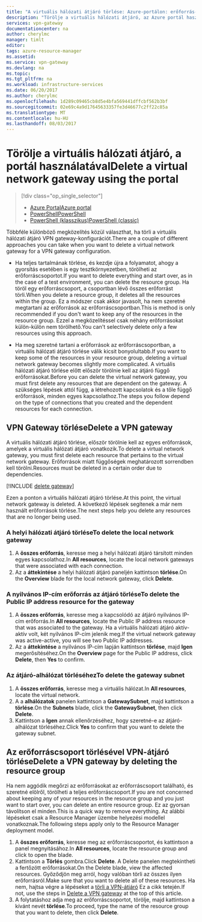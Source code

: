 ```yaml
---
title: "A virtuális hálózati átjáró törlése: Azure-portálon: erőforrás-kezelő |} Microsoft Docs"
description: "Törölje a virtuális hálózati átjáró, az Azure portál használatával a Resource Manager üzembe helyezési modellben."
services: vpn-gateway
documentationcenter: na
author: cherylmc
manager: timlt
editor: 
tags: azure-resource-manager
ms.assetid: 
ms.service: vpn-gateway
ms.devlang: na
ms.topic: 
ms.tgt_pltfrm: na
ms.workload: infrastructure-services
ms.date: 06/20/2017
ms.author: cherylmc
ms.openlocfilehash: 1d289c09465cb8d5e4bfa569441dffcbf562b3bf
ms.sourcegitcommit: 02e69c4a9d17645633357fe3d46677c2ff22c85a
ms.translationtype: MT
ms.contentlocale: hu-HU
ms.lasthandoff: 08/03/2017
---
```

# <a name="delete-a-virtual-network-gateway-using-the-portal"></a><span data-ttu-id="80de4-103">Törölje a virtuális hálózati átjáró, a portál használatával</span><span class="sxs-lookup"><span data-stu-id="80de4-103">Delete a virtual network gateway using the portal</span></span>

> [!div class="op_single_selector"]
> * [<span data-ttu-id="80de4-104">Azure Portal</span><span class="sxs-lookup"><span data-stu-id="80de4-104">Azure portal</span></span>](vpn-gateway-delete-vnet-gateway-portal.md)
> * [<span data-ttu-id="80de4-105">PowerShell</span><span class="sxs-lookup"><span data-stu-id="80de4-105">PowerShell</span></span>](vpn-gateway-delete-vnet-gateway-powershell.md)
> * [<span data-ttu-id="80de4-106">PowerShell (klasszikus)</span><span class="sxs-lookup"><span data-stu-id="80de4-106">PowerShell (classic)</span></span>](vpn-gateway-delete-vnet-gateway-classic-powershell.md)

<span data-ttu-id="80de4-107">Többféle különböző megközelítés közül választhat, ha törli a virtuális hálózati átjáró VPN gateway-konfigurációt.</span><span class="sxs-lookup"><span data-stu-id="80de4-107">There are a couple of different approaches you can take when you want to delete a virtual network gateway for a VPN gateway configuration.</span></span>

- <span data-ttu-id="80de4-108">Ha teljes tartalmának törlése, és kezdje újra a folyamatot, ahogy a gyorsítás esetében is egy tesztkörnyezetben, törölheti az erőforráscsoportot.</span><span class="sxs-lookup"><span data-stu-id="80de4-108">If you want to delete everything and start over, as in the case of a test environment, you can delete the resource group.</span></span> <span data-ttu-id="80de4-109">Ha töröl egy erőforráscsoport, a csoportban lévő összes erőforrást törli.</span><span class="sxs-lookup"><span data-stu-id="80de4-109">When you delete a resource group, it deletes all the resources within the group.</span></span> <span data-ttu-id="80de4-110">Ez a módszer csak akkor javasolt, ha nem szeretné megtartani az erőforrások az erőforráscsoportban.</span><span class="sxs-lookup"><span data-stu-id="80de4-110">This is method is only recommended if you don't want to keep any of the resources in the resource group.</span></span> <span data-ttu-id="80de4-111">Ezzel a megközelítéssel csak néhány erőforrásokat külön-külön nem törölhető.</span><span class="sxs-lookup"><span data-stu-id="80de4-111">You can't selectively delete only a few resources using this approach.</span></span>

- <span data-ttu-id="80de4-112">Ha meg szeretné tartani a erőforrások az erőforráscsoportban, a virtuális hálózati átjáró törlése válik kicsit bonyolultabb.</span><span class="sxs-lookup"><span data-stu-id="80de4-112">If you want to keep some of the resources in your resource group, deleting a virtual network gateway becomes slightly more complicated.</span></span> <span data-ttu-id="80de4-113">A virtuális hálózati átjáró törlése előtt először törölnie kell az átjáró függő erőforrásokat.</span><span class="sxs-lookup"><span data-stu-id="80de4-113">Before you can delete the virtual network gateway, you must first delete any resources that are dependent on the gateway.</span></span> <span data-ttu-id="80de4-114">A szükséges lépések attól függ, a létrehozott kapcsolatok és a tőle függő erőforrások, minden egyes kapcsolathoz.</span><span class="sxs-lookup"><span data-stu-id="80de4-114">The steps you follow depend on the type of connections that you created and the dependent resources for each connection.</span></span>

## <a name="delete-a-vpn-gateway"></a><span data-ttu-id="80de4-115">VPN Gateway törlése</span><span class="sxs-lookup"><span data-stu-id="80de4-115">Delete a VPN gateway</span></span>

<span data-ttu-id="80de4-116">A virtuális hálózati átjáró törlése, először törölnie kell az egyes erőforrások, amelyek a virtuális hálózati átjáró vonatkozik.</span><span class="sxs-lookup"><span data-stu-id="80de4-116">To delete a virtual network gateway, you must first delete each resource that pertains to the virtual network gateway.</span></span> <span data-ttu-id="80de4-117">Erőforrások miatt függőségek meghatározott sorrendben kell törölni.</span><span class="sxs-lookup"><span data-stu-id="80de4-117">Resources must be deleted in a certain order due to dependencies.</span></span>

[!INCLUDE [delete gateway](../../includes/vpn-gateway-delete-vnet-gateway-portal-include.md)]

<span data-ttu-id="80de4-118">Ezen a ponton a virtuális hálózati átjáró törlése.</span><span class="sxs-lookup"><span data-stu-id="80de4-118">At this point, the virtual network gateway is deleted.</span></span> <span data-ttu-id="80de4-119">A következő lépések segítenek a már nem használt erőforrások törlése.</span><span class="sxs-lookup"><span data-stu-id="80de4-119">The next steps help you delete any resources that are no longer being used.</span></span>

### <a name="to-delete-the-local-network-gateway"></a><span data-ttu-id="80de4-120">A helyi hálózati átjáró törlése</span><span class="sxs-lookup"><span data-stu-id="80de4-120">To delete the local network gateway</span></span>

1. <span data-ttu-id="80de4-121">A **összes erőforrás**, keresse meg a helyi hálózati átjáró társított minden egyes kapcsolathoz.</span><span class="sxs-lookup"><span data-stu-id="80de4-121">In **All resources**, locate the local network gateways that were associated with each connection.</span></span>
2. <span data-ttu-id="80de4-122">Az a **áttekintése** a helyi hálózati átjáró paneljén kattintson **törlése**.</span><span class="sxs-lookup"><span data-stu-id="80de4-122">On the **Overview** blade for the local network gateway, click **Delete**.</span></span>

### <a name="to-delete-the-public-ip-address-resource-for-the-gateway"></a><span data-ttu-id="80de4-123">A nyilvános IP-cím erőforrás az átjáró törlése</span><span class="sxs-lookup"><span data-stu-id="80de4-123">To delete the Public IP address resource for the gateway</span></span>

1. <span data-ttu-id="80de4-124">A **összes erőforrás**, keresse meg a kapcsolódó az átjáró nyilvános IP-cím erőforrás.</span><span class="sxs-lookup"><span data-stu-id="80de4-124">In **All resources**, locate the Public IP address resource that was associated to the gateway.</span></span> <span data-ttu-id="80de4-125">Ha a virtuális hálózati átjáró aktív-aktív volt, két nyilvános IP-cím jelenik meg.</span><span class="sxs-lookup"><span data-stu-id="80de4-125">If the virtual network gateway was active-active, you will see two Public IP addresses.</span></span> 
2. <span data-ttu-id="80de4-126">Az a **áttekintése** a nyilvános IP-cím lapján kattintson **törlése**, majd **Igen** megerősítéséhez.</span><span class="sxs-lookup"><span data-stu-id="80de4-126">On the **Overview** page for the Public IP address, click **Delete**, then **Yes** to confirm.</span></span>

### <a name="to-delete-the-gateway-subnet"></a><span data-ttu-id="80de4-127">Az átjáró-alhálózat törléséhez</span><span class="sxs-lookup"><span data-stu-id="80de4-127">To delete the gateway subnet</span></span>

1. <span data-ttu-id="80de4-128">A **összes erőforrás**, keresse meg a virtuális hálózat.</span><span class="sxs-lookup"><span data-stu-id="80de4-128">In **All resources**, locate the virtual network.</span></span> 
2. <span data-ttu-id="80de4-129">A a **alhálózatok** panelen kattintson a **GatewaySubnet**, majd kattintson a **törlése**.</span><span class="sxs-lookup"><span data-stu-id="80de4-129">On the **Subnets** blade, click the **GatewaySubnet**, then click **Delete**.</span></span> 
3. <span data-ttu-id="80de4-130">Kattintson a **Igen** annak ellenőrzéséhez, hogy szeretné-e az átjáró-alhálózat törléséhez.</span><span class="sxs-lookup"><span data-stu-id="80de4-130">Click **Yes** to confirm that you want to delete the gateway subnet.</span></span>

## <span data-ttu-id="80de4-131"><a name="deleterg"></a>Az erőforráscsoport törlésével VPN-átjáró törlése</span><span class="sxs-lookup"><span data-stu-id="80de4-131"><a name="deleterg"></a>Delete a VPN gateway by deleting the resource group</span></span>

<span data-ttu-id="80de4-132">Ha nem aggódik megőrzi az erőforrásokat az erőforráscsoport található, és szeretné elölről, törölheti a teljes erőforráscsoport.</span><span class="sxs-lookup"><span data-stu-id="80de4-132">If you are not concerned about keeping any of your resources in the resource group and you just want to start over, you can delete an entire resource group.</span></span> <span data-ttu-id="80de4-133">Ez az gyorsan távolítson el minden.</span><span class="sxs-lookup"><span data-stu-id="80de4-133">This is a quick way to remove everything.</span></span> <span data-ttu-id="80de4-134">Az alábbi lépéseket csak a Resource Manager üzembe helyezési modellel vonatkoznak.</span><span class="sxs-lookup"><span data-stu-id="80de4-134">The following steps apply only to the Resource Manager deployment model.</span></span>

1. <span data-ttu-id="80de4-135">A **összes erőforrás**, keresse meg az erőforráscsoportot, és kattintson a panel megnyitásához.</span><span class="sxs-lookup"><span data-stu-id="80de4-135">In **All resources**, locate the resource group and click to open the blade.</span></span>
2. <span data-ttu-id="80de4-136">Kattintson a **Törlés** gombra.</span><span class="sxs-lookup"><span data-stu-id="80de4-136">Click **Delete**.</span></span> <span data-ttu-id="80de4-137">A Delete panelen megtekintheti a fertőzött erőforrásokat.</span><span class="sxs-lookup"><span data-stu-id="80de4-137">On the Delete blade, view the affected resources.</span></span> <span data-ttu-id="80de4-138">Győződjön meg arról, hogy valóban törli az összes ilyen erőforrásról.</span><span class="sxs-lookup"><span data-stu-id="80de4-138">Make sure that you want to delete all of these resources.</span></span> <span data-ttu-id="80de4-139">Ha nem, hajtsa végre a lépéseket a [törli a VPN-átjáró](#deletegw) Ez a cikk tetején.</span><span class="sxs-lookup"><span data-stu-id="80de4-139">If not, use the steps in [Delete a VPN gateway](#deletegw) at the top of this article.</span></span>
3. <span data-ttu-id="80de4-140">A folytatáshoz adja meg az erőforráscsoportot, törölje, majd kattintson a kívánt nevét **törlése**.</span><span class="sxs-lookup"><span data-stu-id="80de4-140">To proceed, type the name of the resource group that you want to delete, then click **Delete**.</span></span>